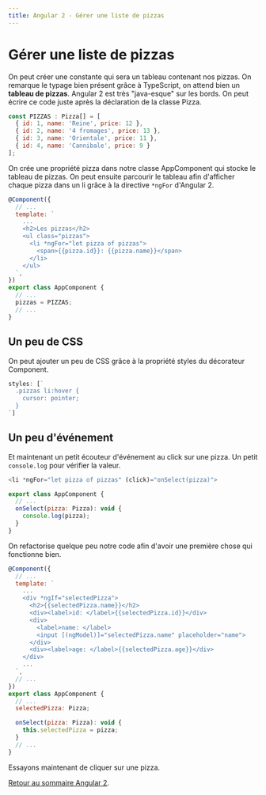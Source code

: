 ```yaml
---
title: Angular 2 - Gérer une liste de pizzas
---
```


# Gérer une liste de pizzas

On peut créer une constante qui sera un tableau contenant nos pizzas. On remarque le typage bien présent grâce à TypeScript, on attend bien un **tableau de pizzas**. Angular 2 est très "java-esque" sur les bords. On peut écrire ce code juste après la déclaration de la classe Pizza.

```js
const PIZZAS : Pizza[] = [
  { id: 1, name: 'Reine', price: 12 },
  { id: 2, name: '4 fromages', price: 13 },
  { id: 3, name: 'Orientale', price: 11 },
  { id: 4, name: 'Cannibale', price: 9 }
];
```

On crée une propriété pizza dans notre classe AppComponent qui stocke le tableau de pizzas. On peut ensuite parcourir le tableau afin d'afficher chaque pizza dans un li grâce à la directive ```*ngFor``` d'Angular 2.

```js
@Component({
  // ...
  template: `
    ...
    <h2>Les pizzas</h2>
    <ul class="pizzas">
      <li *ngFor="let pizza of pizzas">
        <span>{{pizza.id}}: {{pizza.name}}</span>
      </li>
    </ul>
  `,
})
export class AppComponent {
  // ...
  pizzas = PIZZAS;
  // ...
}
```

## Un peu de CSS

On peut ajouter un peu de CSS grâce à la propriété styles du décorateur Component.

```js
styles: [`
  .pizzas li:hover {
    cursor: pointer;
  }
`]
```

## Un peu d'événement

Et maintenant un petit écouteur d'événement au click sur une pizza. Un petit ```console.log``` pour vérifier la valeur.

```js
<li *ngFor="let pizza of pizzas" (click)="onSelect(pizza)">

export class AppComponent {
  // ...
  onSelect(pizza: Pizza): void {
    console.log(pizza);
  }
}
```

On refactorise quelque peu notre code afin d'avoir une première chose qui fonctionne bien.

```js
@Component({
  // ...
  template: `
    ...
    <div *ngIf="selectedPizza">
      <h2>{{selectedPizza.name}}</h2>
      <div><label>id: </label>{{selectedPizza.id}}</div>
      <div>
        <label>name: </label>
        <input [(ngModel)]="selectedPizza.name" placeholder="name">
      </div>
      <div><label>age: </label>{{selectedPizza.age}}</div>
    </div>
    ...
  `,
  // ...
})
export class AppComponent {
  // ...
  selectedPizza: Pizza;

  onSelect(pizza: Pizza): void {
    this.selectedPizza = pizza;
  }
  // ...
}
```

Essayons maintenant de cliquer sur une pizza.

[Retour au sommaire Angular 2](../angular2).

